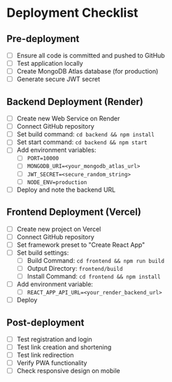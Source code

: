 # Deployment Checklist

## Pre-deployment
- [ ] Ensure all code is committed and pushed to GitHub
- [ ] Test application locally
- [ ] Create MongoDB Atlas database (for production)
- [ ] Generate secure JWT secret

## Backend Deployment (Render)
- [ ] Create new Web Service on Render
- [ ] Connect GitHub repository
- [ ] Set build command: `cd backend && npm install`
- [ ] Set start command: `cd backend && npm start`
- [ ] Add environment variables:
  - [ ] `PORT=10000`
  - [ ] `MONGODB_URI=<your_mongodb_atlas_url>`
  - [ ] `JWT_SECRET=<secure_random_string>`
  - [ ] `NODE_ENV=production`
- [ ] Deploy and note the backend URL

## Frontend Deployment (Vercel)
- [ ] Create new project on Vercel
- [ ] Connect GitHub repository
- [ ] Set framework preset to "Create React App"
- [ ] Set build settings:
  - [ ] Build Command: `cd frontend && npm run build`
  - [ ] Output Directory: `frontend/build`
  - [ ] Install Command: `cd frontend && npm install`
- [ ] Add environment variable:
  - [ ] `REACT_APP_API_URL=<your_render_backend_url>`
- [ ] Deploy

## Post-deployment
- [ ] Test registration and login
- [ ] Test link creation and shortening
- [ ] Test link redirection
- [ ] Verify PWA functionality
- [ ] Check responsive design on mobile
